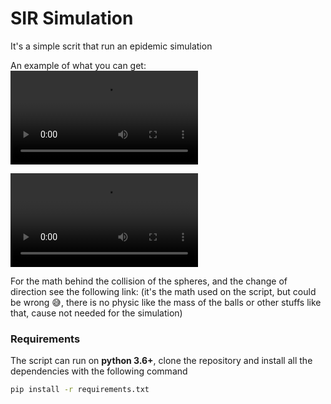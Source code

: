 # SIR Simulation

It's a simple scrit that run an epidemic simulation

An example of what you can get:  
![Simulation](https://user-images.githubusercontent.com/43886147/109716745-82d8d200-7ba5-11eb-9ba4-ab6c7970a359.mp4)

![Graph](https://user-images.githubusercontent.com/43886147/109716758-866c5900-7ba5-11eb-9761-1ffaa96041cd.mp4)

For the math behind the collision of the spheres, and the change of direction see the following link: (it's the math used on the script, but could be wrong 😅, there is no physic like the mass of the balls or other stuffs like that, cause not needed for the simulation)

### Requirements

The script can run on **python 3.6+**, clone the repository and install all the dependencies with the following command
```sh
pip install -r requirements.txt
```
